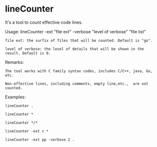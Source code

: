 # lineCounter
It's a tool to count effective code lines.

Usage: lineCounter -ext "file ext" -verbose "level of verbose" "file list"

	file ext: the surfix of files that will be counted. Default is "go".

	level of verbose: the level of details that will be shown in the result. Default is 0.

Remarks:

	The tool works with C family syntax codes, includes C/C++, java, Go, etc.

	Non-effective lines, including comments, empty line,etc.,  are not counted.

Examples:

	lineCounter .

	lineCounter *

	lineCounter */*

	lineCounter -ext c *

	lineCounter -ext pp -verbose 2 .
